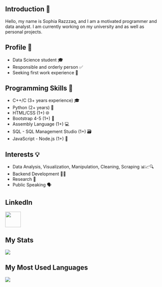 
## Introduction 👋

Hello, my name is Sophia Razzzaq, and I am a motivated programmer and data analyst. I am currently working on my university and as well as personal projects.


## Profile 🌟

- Data Science student 🎓
- Responsible and orderly person ✅
- Seeking first work experience 💼


## Programming Skills 🚀

- C++/C (3+ years experience) 🎓
- Python (2+ years) 🐍
- HTML/CSS (1+) 🌐
- Bootstrap 4-5 (1+) 🎨
- Assembly Language (1+) 💻
- SQL - SQL Management Studio (1+) 🗃️
- JavaScript - Node.js (1+) 🌟

## Interests 💡

- Data Analysis, Visualization, Manipulation, Cleaning, Scraping 📊📈🔍
- Backend Development 👨‍💻
- Research 🔬
- Public Speaking 🗣️

## LinkedIn
<a href="https://www.linkedin.com/in/sophiarazzaq/">
    <img height="50" src="https://cdn2.iconfinder.com/data/icons/social-icon-3/512/social_style_3_in-306.png"/>
</a>


## My Stats
<img src="https://github-readme-streak-stats.herokuapp.com/?user=SophiaRazzaq&theme=dark"/>

## My Most Used Languages

<img src="https://github-readme-stats.vercel.app/api/top-langs?username=SophiaRazzaq&theme=dark"/>
  
